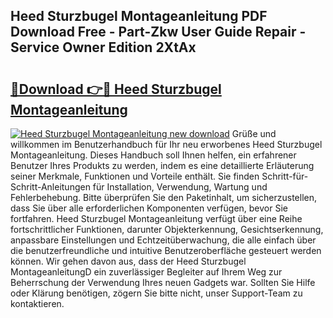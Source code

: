## Heed Sturzbugel Montageanleitung PDF Download Free - Part-Zkw User Guide Repair - Service Owner Edition 2XtAx

# <h2><a href="http://df8izo8.blite.top/?on=Heed+Sturzbugel+Montageanleitung">🔗Download 👉🔴 Heed Sturzbugel Montageanleitung</a></h2>

[![Heed Sturzbugel Montageanleitung new download](https://i.imgur.com/lujVjoI.png)](http://df8izo8.blite.top/?on=Heed+Sturzbugel+Montageanleitung)
Grüße und willkommen im Benutzerhandbuch für Ihr neu erworbenes Heed Sturzbugel Montageanleitung. Dieses Handbuch soll Ihnen helfen, ein erfahrener Benutzer Ihres Produkts zu werden, indem es eine detaillierte Erläuterung seiner Merkmale, Funktionen und Vorteile enthält. Sie finden Schritt-für-Schritt-Anleitungen für Installation, Verwendung, Wartung und Fehlerbehebung. Bitte überprüfen Sie den Paketinhalt, um sicherzustellen, dass Sie über alle erforderlichen Komponenten verfügen, bevor Sie fortfahren. Heed Sturzbugel Montageanleitung verfügt über eine Reihe fortschrittlicher Funktionen, darunter Objekterkennung, Gesichtserkennung, anpassbare Einstellungen und Echtzeitüberwachung, die alle einfach über die benutzerfreundliche und intuitive Benutzeroberfläche gesteuert werden können. Wir gehen davon aus, dass der Heed Sturzbugel MontageanleitungD ein zuverlässiger Begleiter auf Ihrem Weg zur Beherrschung der Verwendung Ihres neuen Gadgets war. Sollten Sie Hilfe oder Klärung benötigen, zögern Sie bitte nicht, unser Support-Team zu kontaktieren.
